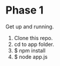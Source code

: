 # Phase 1
Get up and running.

1. Clone this repo.
1. cd to app folder.
1. $ npm install
1. $ node app.js
